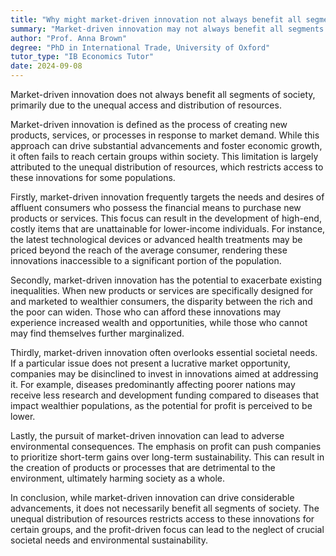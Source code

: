 ```yaml
---
title: "Why might market-driven innovation not always benefit all segments of society?"
summary: "Market-driven innovation may not always benefit all segments of society due to unequal access and distribution of resources."
author: "Prof. Anna Brown"
degree: "PhD in International Trade, University of Oxford"
tutor_type: "IB Economics Tutor"
date: 2024-09-08
---
```


Market-driven innovation does not always benefit all segments of society, primarily due to the unequal access and distribution of resources.

Market-driven innovation is defined as the process of creating new products, services, or processes in response to market demand. While this approach can drive substantial advancements and foster economic growth, it often fails to reach certain groups within society. This limitation is largely attributed to the unequal distribution of resources, which restricts access to these innovations for some populations.

Firstly, market-driven innovation frequently targets the needs and desires of affluent consumers who possess the financial means to purchase new products or services. This focus can result in the development of high-end, costly items that are unattainable for lower-income individuals. For instance, the latest technological devices or advanced health treatments may be priced beyond the reach of the average consumer, rendering these innovations inaccessible to a significant portion of the population.

Secondly, market-driven innovation has the potential to exacerbate existing inequalities. When new products or services are specifically designed for and marketed to wealthier consumers, the disparity between the rich and the poor can widen. Those who can afford these innovations may experience increased wealth and opportunities, while those who cannot may find themselves further marginalized.

Thirdly, market-driven innovation often overlooks essential societal needs. If a particular issue does not present a lucrative market opportunity, companies may be disinclined to invest in innovations aimed at addressing it. For example, diseases predominantly affecting poorer nations may receive less research and development funding compared to diseases that impact wealthier populations, as the potential for profit is perceived to be lower.

Lastly, the pursuit of market-driven innovation can lead to adverse environmental consequences. The emphasis on profit can push companies to prioritize short-term gains over long-term sustainability. This can result in the creation of products or processes that are detrimental to the environment, ultimately harming society as a whole.

In conclusion, while market-driven innovation can drive considerable advancements, it does not necessarily benefit all segments of society. The unequal distribution of resources restricts access to these innovations for certain groups, and the profit-driven focus can lead to the neglect of crucial societal needs and environmental sustainability.
    